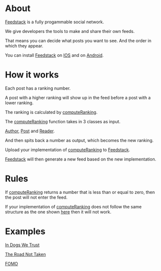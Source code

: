 # About

[Feedstack](https://play.google.com/store/apps/details?id=com.jasper.jasper) is a fully progammable social network.

We give developers the tools to make and share their own feeds.

That means you can decide what posts you want to see. And the order in which they appear. 

You can install [Feedstack](https://play.google.com/store/apps/details?id=com.jasper.jasper) on [IOS](https://apps.apple.com/us/app/feedstack-find-your-feed/id1534175629?app=itunes&ign-mpt=uo%3D4) and on [Android](https://play.google.com/store/apps/details?id=com.jasper.jasper).

# How it works

Each post has a ranking number.

A post with a higher ranking will show up in the feed before a post with a lower ranking.

The ranking is calculated by [computeRanking](https://github.com/elijahleinkram/jasper/blob/master/ranking/compute_ranking.js).

The [computeRanking](https://github.com/elijahleinkram/jasper/blob/master/ranking/compute_ranking.js) function takes in 3 classes as input.

[Author](https://github.com/elijahleinkram/jasper/blob/master/classes/author.js), [Post](https://github.com/elijahleinkram/jasper/blob/master/classes/post.js) and [Reader](https://github.com/elijahleinkram/jasper/blob/master/classes/reader.js).

And then spits back a number as output, which becomes the new ranking.

Upload your implementation of [computeRanking](https://github.com/elijahleinkram/jasper/blob/master/ranking/compute_ranking.js) to [Feedstack](https://play.google.com/store/apps/details?id=com.jasper.jasper).

[Feedstack](https://play.google.com/store/apps/details?id=com.jasper.jasper) will then generate a new feed based on the new implementation. 

# Rules

If [computeRanking](https://github.com/elijahleinkram/jasper/blob/master/ranking/compute_ranking.js) returns a number that is less than or equal to zero, then the post will not enter the feed.

If your implementation of [computeRanking](https://github.com/elijahleinkram/jasper/blob/master/ranking/compute_ranking.js) does not follow the same structure as the one shown [here](https://github.com/elijahleinkram/jasper/blob/master/ranking/compute_ranking.js) then it will not work. 

# Examples

[In Dogs We Trust](https://github.com/elijahleinkram/feed-samples/blob/master/functions/in_dogs_we_trust.js)

[The Road Not Taken](https://github.com/elijahleinkram/feed-samples/blob/master/functions/the_road_not_taken.js)

[FOMO](https://github.com/elijahleinkram/feed-samples/blob/master/functions/fomo.js)













